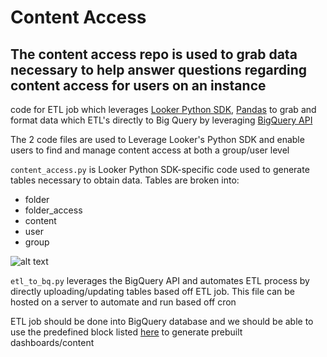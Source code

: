 # Content Access 
## The content access repo is used to grab data necessary to help answer questions regarding content access for users on an instance

code for ETL job which leverages [Looker Python SDK](https://pypi.org/project/looker-sdk/), [Pandas](https://pandas.pydata.org/) to grab and format data which ETL's directly to Big Query by leveraging [BigQuery API](https://cloud.google.com/bigquery/docs/reference/rest) 

The 2 code files are used to Leverage Looker's Python SDK and enable users to find and manage content access at both a group/user level

`content_access.py` is Looker Python SDK-specific code used to generate tables necessary to obtain data. 
Tables are broken into:

- folder
- folder_access
- content
- user
- group


![alt text](https://github.com/alickzhang97/content_access_etl/blob/master/content_access_ERD.png)


`etl_to_bq.py` leverages the BigQuery API and automates ETL process by directly uploading/updating tables based off ETL job. This file can be hosted on a server to automate and run based off cron

ETL job should be done into BigQuery database and we should be able to use the predefined block listed [here](https://github.com/alickzhang97/content_access_final_lkml) to generate prebuilt dashboards/content
